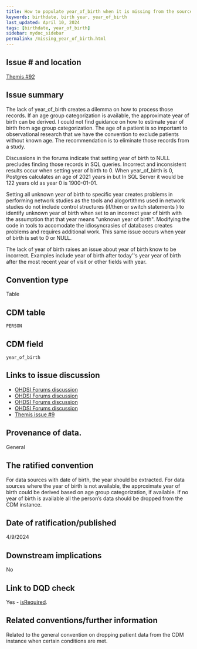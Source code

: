 ```yaml
---
title: How to populate year_of_birth when it is missing from the source
keywords: birthdate, birth year, year_of_birth
last_updated: April 10, 2024
tags: [birthdate, year_of_birth]
sidebar: mydoc_sidebar
permalink: /missing_year_of_birth.html
---
```


## Issue # and location
[Themis #92](https://github.com/OHDSI/Themis/issues/92)

## Issue summary
The lack of year_of_birth creates a dilemma on how to process those records. If an age group categorization is available, the approximate year of birth can be derived. I could not find guidance on how to estimate year of birth from age group categorization.
The age of a patient is so important to observational research that we have the convention to exclude patients without known age. The recommendation is to eliminate those records from a study.

Discussions in the forums indicate that setting year of birth to NULL precludes finding those records in SQL queries. Incorrect and inconsistent results occur when setting year of birth to 0.  When year_of_birth is 0, Postgres calculates an age of 2021 years in but In SQL Server it would be 122 years old as year 0 is 1900-01-01. 

Setting all unknown year of birth to specific year  creates problems in performing network studies as the tools and alogortithms used in network studies do not include control structures (if/then or switch statements ) to identify unknown year of birth when set to an incorrect year of birth with the assumption that that year means "unknown year of birth". Modifying the code in tools to accomodate the idiosyncrasies of databases creates problems and requires additional work. This same issue occurs when year of birth is set to 0 or NULL.

The lack of year of birth raises an issue about year of birth know to be incorrect. Examples include year of birth after today''s year year of birth after the most recent year of visit or other fields with year.

## Convention type
Table

## CDM table
`PERSON`

## CDM field
`year_of_birth`

## Links to issue discussion

- [OHDSI Forums discussion](https://forums.ohdsi.org/t/mandatory-fields-in-the-person-table/1618)
- [OHDSI Forums discussion](https://forums.ohdsi.org/t/person-not-have-year-of-birth/16566)
- [OHDSI Forums discussion](https://forums.ohdsi.org/t/eliminating-persons-themis-wg3-topic-2/3974/14)
- [OHDSI Forums discussion](https://forums.ohdsi.org/t/missing-birth-date/18251)
-  [Themis issue #9](https://github.com/OHDSI/Themis/issues/9)

## Provenance of data.
General

## The ratified convention
For data sources with date of birth, the year should be extracted. For data sources where the year of birth is not available, the approximate year of birth could be derived based on age group categorization, if available. If no year of birth is available all the person’s data should be dropped from the CDM instance.

## Date of ratification/published
4/9/2024

## Downstream implications
No

## Link to DQD check

Yes - [isRequired](https://ohdsi.github.io/DataQualityDashboard/articles/checks/isRequired.html).

## Related conventions/further information

Related to the general convention on dropping patient data from the CDM instance when certain conditions are met.
